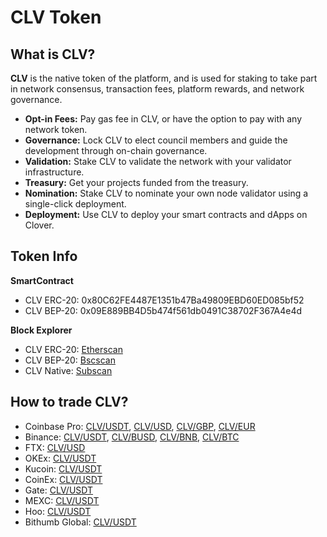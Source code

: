 # CLV Token

## What is CLV?

**CLV** is the native token of the platform, and is used for staking to take part in network consensus, transaction fees, platform rewards, and network governance.

* **Opt-in Fees:** Pay gas fee in CLV, or have the option to pay with any network token.
* **Governance:** Lock CLV to elect council members and guide the development through on-chain governance.
* **Validation:** Stake CLV to validate the network with your validator infrastructure.
* **Treasury:** Get your projects funded from the treasury.
* **Nomination:** Stake CLV to nominate your own node validator using a single-click deployment.
* **Deployment:** Use CLV to deploy your smart contracts and dApps on Clover.

## Token Info

**SmartContract**

* CLV ERC-20: 0x80C62FE4487E1351b47Ba49809EBD60ED085bf52
* CLV BEP-20: 0x09E889BB4D5b474f561db0491C38702F367A4e4d

**Block Explorer**

* CLV ERC-20: [Etherscan](https://etherscan.io/token/0x80C62FE4487E1351b47Ba49809EBD60ED085bf52)
* CLV BEP-20: [Bscscan](https://bscscan.com/token/0x09E889BB4D5b474f561db0491C38702F367A4e4d)
* CLV Native: [Subscan](https://clover.subscan.io/)

## How to trade CLV?

* Coinbase Pro: [CLV/USDT](https://pro.coinbase.com/trade/CLV-USDT), [CLV/USD](https://pro.coinbase.com/trade/CLV-USD), [CLV/GBP](https://pro.coinbase.com/trade/CLV-GBP), [CLV/EUR](https://pro.coinbase.com/trade/CLV-EUR)
* Binance: [CLV/USDT](https://www.binance.com/en/trade/CLV_USDT), [CLV/BUSD](https://www.binance.com/en/trade/CLV_BUSD), [CLV/BNB](https://www.binance.com/en/trade/CLV_BNB), [CLV/BTC](https://www.binance.com/en/trade/CLV_BTC)
* FTX: [CLV/USD](https://ftx.com/trade/CLV/USD)
* OKEx: [CLV/USDT](https://www.okex.com/trade-spot/clv-usdt)
* Kucoin: [CLV/USDT](https://trade.kucoin.com/CLV-USDT)
* CoinEx: [CLV/USDT](https://www.coinex.com/exchange/CLV-USDT)
* Gate: [CLV/USDT](https://www.gate.io/trade/CLV_USDT)
* MEXC: [CLV/USDT](https://www.mexc.com/zh-CN/exchange/CLV_USDT)
* Hoo: [CLV/USDT](https://hoo.com/innovation/clv-usdt)
* Bithumb Global: [CLV/USDT](https://www.bithumb.pro/en-us/spot/trade?q=CLV-USDT) 

